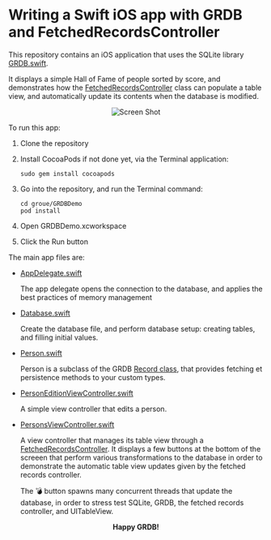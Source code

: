 # Writing a Swift iOS app with GRDB and FetchedRecordsController

This repository contains an iOS application that uses the SQLite library [GRDB.swift](http://github.com/groue/GRDB.swift).

It displays a simple Hall of Fame of people sorted by score, and demonstrates how the [FetchedRecordsController](http://github.com/groue/GRDB.swift#fetchedrecordscontroller) class can populate a table view, and automatically update its contents when the database is modified.

<p align="center">
    <img src="https://raw.githubusercontent.com/groue/GRDBDemo/master/ScreenShot.png" alt="Screen Shot">
</p>

To run this app:

1. Clone the repository
2. Install CocoaPods if not done yet, via the Terminal application:
    
    ```
    sudo gem install cocoapods
    ```

3. Go into the repository, and run the Terminal command:

    ```
    cd groue/GRDBDemo
    pod install
    ```

4. Open GRDBDemo.xcworkspace
5. Click the Run button

The main app files are:

- [AppDelegate.swift](GRDBDemo/AppDelegate.swift)
    
    The app delegate opens the connection to the database, and applies the best practices of memory management

- [Database.swift](GRDBDemo/Database.swift)
    
    Create the database file, and perform database setup: creating tables, and filling initial values.

- [Person.swift](GRDBDemo/Person.swift)

    Person is a subclass of the GRDB [Record class](http://github.com/groue/GRDB.swift#records), that provides fetching et persistence methods to your custom types.

- [PersonEditionViewController.swift](GRDBDemo/PersonEditionViewController.swift)

    A simple view controller that edits a person.

- [PersonsViewController.swift](GRDBDemo/PersonsViewController.swift)

    A view controller that manages its table view through a [FetchedRecordsController](http://github.com/groue/GRDB.swift#fetchedrecordscontroller). It displays a few buttons at the bottom of the screeen that perform various transformations to the database in order to demonstrate the automatic table view updates given by the fetched records controller.
    
    The :bomb: button spawns many concurrent threads that update the database, in order to stress test SQLite, GRDB, the fetched records controller, and UITableView.

<p align="center"><strong>Happy GRDB!</strong></p>
